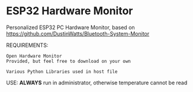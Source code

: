 # ESP32 Hardware Monitor
 Personalized ESP32 PC Hardware Monitor, based on https://github.com/DustinWatts/Bluetooth-System-Monitor

REQUIREMENTS:

    
	Open Hardware Monitor 
	Provided, but feel free to download on your own
			
	Various Python Libraries used in host file
	
USE:
	**ALWAYS** run in administrator, otherwise temperature cannot be read